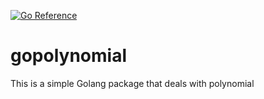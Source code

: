 [![Go Reference](https://pkg.go.dev/badge/github.com/mwaurawakati/gopolynomial.svg)](https://pkg.go.dev/github.com/mwaurawakati/gopolynomial)
# gopolynomial
This is a simple Golang package that deals with polynomial
